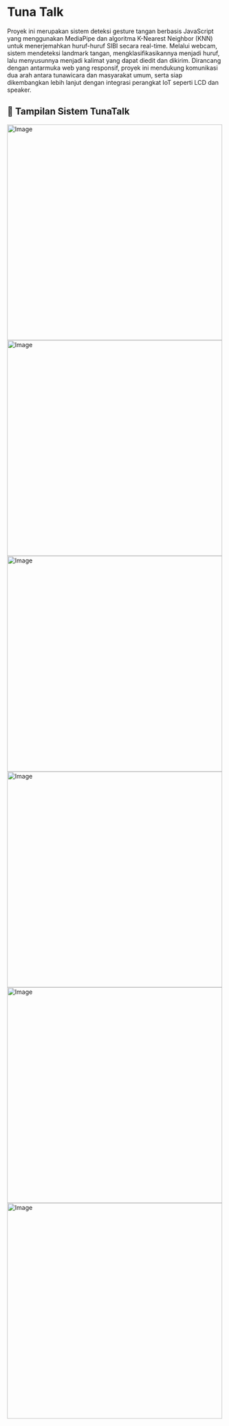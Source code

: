 # Tuna Talk
Proyek ini merupakan sistem deteksi gesture tangan berbasis JavaScript yang menggunakan MediaPipe dan algoritma K-Nearest Neighbor (KNN) untuk menerjemahkan huruf-huruf SIBI secara real-time. Melalui webcam, sistem mendeteksi landmark tangan, mengklasifikasikannya menjadi huruf, lalu menyusunnya menjadi kalimat yang dapat diedit dan dikirim. Dirancang dengan antarmuka web yang responsif, proyek ini mendukung komunikasi dua arah antara tunawicara dan masyarakat umum, serta siap dikembangkan lebih lanjut dengan integrasi perangkat IoT seperti LCD dan speaker.

## 📸 Tampilan Sistem TunaTalk

<img width="500" alt="Image" src="https://github.com/user-attachments/assets/9c2530ce-a8bc-4ccc-805c-f8e54f7cf237" />
<img width="500" alt="Image" src="https://github.com/user-attachments/assets/aff6343f-6e6b-4ada-9bfc-ad166f244af3" />
<img width="500" alt="Image" src="https://github.com/user-attachments/assets/2e0e0cc3-d35c-4a16-8fbd-3c3e5dc5a0f2" />
<img width="500" alt="Image" src="https://github.com/user-attachments/assets/52865836-e162-4522-b1f3-6858f0cd79b5" />
<img width="500" alt="Image" src="https://github.com/user-attachments/assets/611abcd4-3884-4074-b869-3475a2912a27" />
<img width="500" alt="Image" src="https://github.com/user-attachments/assets/55eb7c29-ee88-4c10-ba6c-de23b27f9144" />
